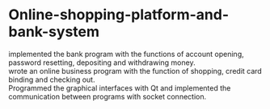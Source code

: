 # Online-shopping-platform-and-bank-system
implemented the bank program with the functions of account opening, password resetting, depositing and withdrawing money.<br>
wrote an online business program with the function of shopping, credit card binding and checking out.<br>
Programmed the graphical interfaces with Qt and implemented the communication between programs with socket connection. 

